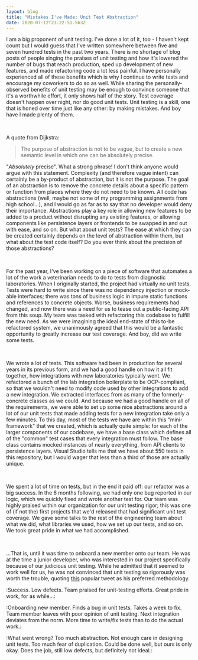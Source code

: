 ```yaml
---
layout: blog
title: "Mistakes I've Made: Unit Test Abstraction"
date: 2020-07-12T23:22:51.563Z
---
```

I am a big proponent of unit testing. I've done a lot of it, too - I haven't kept count but I would guess that I've written somewhere between five and seven hundred tests in the past two years. There is no shortage of blog posts of people singing the praises of unit testing and how it's lowered the number of bugs that reach production, sped up development of new features, and made refactoring code a lot less painful. I have personally experienced all of these benefits which is why I continue to write tests and encourage my coworkers to do so as well. While sharing the personally-observed benefits of unit testing may be enough to convince someone that it's a worthwhile effort, it only shows half of the story. Test coverage doesn't happen over night, nor do good unit tests. Unit testing is a skill, one that is honed over time just like any other: by making mistakes. And boy have I made plenty of them.

<br>

A quote from Dijkstra:

> The purpose of abstraction is not to be vague, but to create a new semantic level in which one can be absolutely precise.

"*Absolutely* precise". What a strong phrase! I don't think anyone would argue with this statement. Complexity (and therefore vague intent) can certainly be a by-product of abstraction, but it is not the purpose. The goal of an abstraction is to remove the concrete details about a specific pattern or function from places where they do not need to be known. All code has abstractions (well, maybe not some of my programming assignments from high school...), and I would go as far as to say that no developer would deny their importance. Abstractions play a key role in allowing new features to be added to a product without disrupting any existing features, or allowing components like persistence layers or frontends to be swapped in and out with ease, and so on. But what about unit tests? The ease at which they can be created certainly depends on the level of abstraction within them, but what about the test code itself? Do you ever think about the precision of those abstractions?

<br>

For the past year, I've been working on a piece of software that automates a lot of the work a veterinarian needs to do to tests from diagnostic laboratories. When I originally started, the project had virtually no unit tests. Tests were hard to write since there was no dependency injection or mock-able interfaces; there was tons of business logic in impure static functions and references to concrete objects. Worse, business requirements had changed, and now there was a need for us to tease out a public-facing API from this soup. My team was tasked with refactoring this codebase to fulfill the new need. As we were imagining the ideal end-state of this to-be refactored system, we unanimously agreed that this would be a fantastic opportunity to greatly increase our test coverage. And boy, did we write some tests.

<br>

We wrote a lot of tests. This software had been in production for several years in its previous form, and we had a good handle on how it all fit together, how integrations with new laboratories typically went. We refactored a bunch of the lab integration boilerplate to be OCP-compliant, so that we wouldn't need to modify code used by other integrations to add a new integration. We extracted interfaces from as many of the formerly-concrete classes as we could. And because we had a good handle on all of the requirements, we were able to set up some nice abstractions around a lot of our unit tests that made adding tests for a new integration take only a few minutes. To this day, most of the tests we have are within this "mini-framework" that we created, which is actually quite simple: for each of the larger components of our codebase, we have a base class which defines all of the "common" test cases that every integration must follow. The base class contains mocked instances of nearly everything, from API clients to persistence layers. Visual Studio tells me that we have about 550 tests in this repository, but I would wager that less than a third of those are actually unique.

<br>

We spent a lot of time on tests, but in the end it paid off: our refactor was a big success. In the 6 months following, we had only one bug reported in our logic, which we quickly fixed and wrote another test for. Our team was highly praised within our organization for our unit testing rigor; this was one of (if not the) first projects that we'd released that had significant unit test coverage. We gave some talks to the rest of the engineering team about what we did, what libraries we used, how we set up our tests, and so on. We took great pride in what we had accomplished.

<br>

...That is, until it was time to onboard a new member onto our team. He was at the time a junior developer, who was interested in our project specifically because of our judicious unit testing. While he admitted that it seemed to  work well for us, he was not convinced that unit testing so rigorously was worth the trouble, quoting [this](https://twitter.com/rauchg/status/807626710350839808?ref_src=twsrc%5Etfw%7Ctwcamp%5Etweetembed%7Ctwterm%5E807626710350839808%7Ctwgr%5E&ref_url=https%3A%2F%2Fkentcdodds.com%2Fblog%2Fwrite-tests) popular tweet as his preferred methodology. 

:Success. Low defects. Team praised for unit-testing efforts. Great pride in work, for as while...:

:Onboarding new member. Finds a bug in unit tests. Takes a week to fix. Team member leaves with poor opinion of unit testing. Next integration deviates from the norm. More time to write/fix tests than to do the actual work.:

:What went wrong? Too much abstraction. Not enough care in designing unit tests. Too much fear of duplication. Could be done well, but ours is only okay. Does the job, still low defects, but definitely not ideal.: